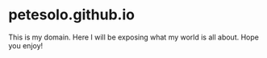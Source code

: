 # petesolo.github.io
This is my domain. Here I will be exposing what my world is all about.
Hope you enjoy!